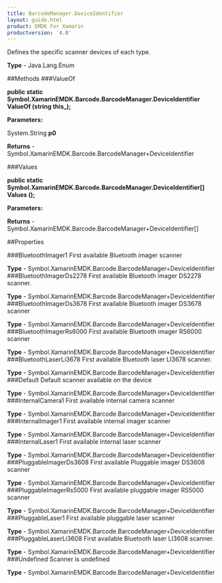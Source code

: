 ```yaml
---
title: BarcodeManager.DeviceIdentifier
layout: guide.html
product: EMDK For Xamarin 
productversion: '4.0' 
---
```

Defines the specific scanner devices of each type.

**Type** - Java.Lang.Enum

##Methods
###ValueOf

**public static Symbol.XamarinEMDK.Barcode.BarcodeManager.DeviceIdentifier ValueOf (string this_);**


        

**Parameters:**

System.String **p0** 

**Returns** - Symbol.XamarinEMDK.Barcode.BarcodeManager+DeviceIdentifier

###Values

**public static Symbol.XamarinEMDK.Barcode.BarcodeManager.DeviceIdentifier[] Values ();**


        

**Parameters:**

**Returns** - Symbol.XamarinEMDK.Barcode.BarcodeManager+DeviceIdentifier[]

##Properties

###BluetoothImager1
First available Bluetooth imager scanner

**Type** - Symbol.XamarinEMDK.Barcode.BarcodeManager+DeviceIdentifier
###BluetoothImagerDs2278
First available Bluetooth imager DS2278 scanner.

**Type** - Symbol.XamarinEMDK.Barcode.BarcodeManager+DeviceIdentifier
###BluetoothImagerDs3678
First available Bluetooth imager DS3678 scanner

**Type** - Symbol.XamarinEMDK.Barcode.BarcodeManager+DeviceIdentifier
###BluetoothImagerRs6000
First available Bluetooth imager RS6000 scanner

**Type** - Symbol.XamarinEMDK.Barcode.BarcodeManager+DeviceIdentifier
###BluetoothLaserLi3678
First available Bluetooth laser LI3678 scanner.

**Type** - Symbol.XamarinEMDK.Barcode.BarcodeManager+DeviceIdentifier
###Default
Default scanner available on the device

**Type** - Symbol.XamarinEMDK.Barcode.BarcodeManager+DeviceIdentifier
###InternalCamera1
First available internal camera scanner

**Type** - Symbol.XamarinEMDK.Barcode.BarcodeManager+DeviceIdentifier
###InternalImager1
First available internal imager scanner

**Type** - Symbol.XamarinEMDK.Barcode.BarcodeManager+DeviceIdentifier
###InternalLaser1
First available internal laser scanner

**Type** - Symbol.XamarinEMDK.Barcode.BarcodeManager+DeviceIdentifier
###PluggableImagerDs3608
First available Pluggable imager DS3608 scanner

**Type** - Symbol.XamarinEMDK.Barcode.BarcodeManager+DeviceIdentifier
###PluggableImagerRs5000
First available pluggable imager RS5000 scanner

**Type** - Symbol.XamarinEMDK.Barcode.BarcodeManager+DeviceIdentifier
###PluggableLaser1
First available pluggable laser scanner

**Type** - Symbol.XamarinEMDK.Barcode.BarcodeManager+DeviceIdentifier
###PluggableLaserLi3608
First available Bluetooth laser LI3608 scanner.

**Type** - Symbol.XamarinEMDK.Barcode.BarcodeManager+DeviceIdentifier
###Undefined
Scanner is undefined

**Type** - Symbol.XamarinEMDK.Barcode.BarcodeManager+DeviceIdentifier
